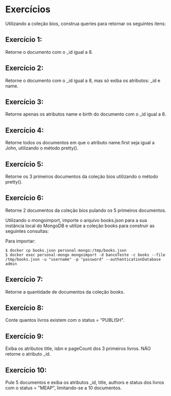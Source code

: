 # Exercícios

Utilizando a coleção bios, construa queries para retornar os seguintes itens:

## Exercício 1: 
Retorne o documento com o _id igual a 8.

## Exercício 2: 
Retorne o documento com o _id igual a 8, mas só exiba os atributos: _id e name.

## Exercício 3: 
Retorne apenas os atributos name e birth do documento com o _id igual a 8.

## Exercício 4: 
Retorne todos os documentos em que o atributo name.first seja igual a John, utilizando o método pretty().

## Exercício 5: 
Retorne os 3 primeiros documentos da coleção bios utilizando o método pretty().

## Exercício 6: 
Retorne 2 documentos da coleção bios pulando os 5 primeiros documentos.

Utilizando o mongoimport, importe o arquivo books.json para a sua instância local do MongoDB e utilize a coleção books para construir as seguintes consultas:

Para importar:

```
$ docker cp books.json personal-mongo:/tmp/books.json
$ docker exec personal-mongo mongoimport -d bancoTeste -c books --file /tmp/books.json -u "username" -p "password" --authenticationDatabase admin
```

## Exercício 7:
Retorne a quantidade de documentos da coleção books.

## Exercício 8: 
Conte quantos livros existem com o status = "PUBLISH".

## Exercício 9: 
Exiba os atributos title, isbn e pageCount dos 3 primeiros livros. NÃO retorne o atributo _id.

## Exercício 10: 
Pule 5 documentos e exiba os atributos _id, title, authors e status dos livros com o status = "MEAP", limitando-se a 10 documentos.
